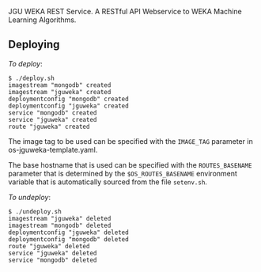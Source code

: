 JGU WEKA REST Service. A RESTful API Webservice to WEKA Machine Learning Algorithms. 

## Deploying

*To deploy*:
```
$ ./deploy.sh 
imagestream "mongodb" created
imagestream "jguweka" created
deploymentconfig "mongodb" created
deploymentconfig "jguweka" created
service "mongodb" created
service "jguweka" created
route "jguweka" created
```

The image tag to be used can be specified with the `IMAGE_TAG` parameter in os-jguweka-template.yaml.

The base hostname that is used can be specified with the `ROUTES_BASENAME` parameter that is determined by the 
`$OS_ROUTES_BASENAME` environment variable that is automatically sourced from the file `setenv.sh`.


*To undeploy*:
```
$ ./undeploy.sh 
imagestream "jguweka" deleted
imagestream "mongodb" deleted
deploymentconfig "jguweka" deleted
deploymentconfig "mongodb" deleted
route "jguweka" deleted
service "jguweka" deleted
service "mongodb" deleted
```
